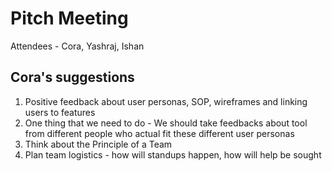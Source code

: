 # Pitch Meeting
Attendees - Cora, Yashraj, Ishan

## Cora's suggestions
1. Positive feedback about user personas, SOP, wireframes and linking users to features
2. One thing that we need to do - We should take feedbacks about tool from different people who actual fit these different user personas
3. Think about the Principle of a Team
4. Plan team logistics - how will standups happen, how will help be sought